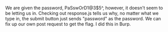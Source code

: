 We are given the password, PaSswOrD1@3$5^, however, it doesn't seem to be letting us in. Checking out response.js tells us why, no matter what we type in, the submit button just sends "password" as the password. We can fix up our own post request to get the flag. I did this in Burp.